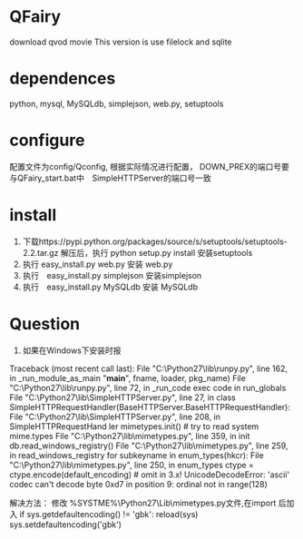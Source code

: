 QFairy
======

download qvod movie 
This version is use filelock and sqlite

dependences
=========
python, mysql, MySQLdb, simplejson, web.py, setuptools


configure
=======
配置文件为config/Qconfig, 根据实际情况进行配置，
DOWN_PREX的端口号要与QFairy_start.bat中　SimpleHTTPServer的端口号一致

install
=======
1. 下载https://pypi.python.org/packages/source/s/setuptools/setuptools-2.2.tar.gz 解压后，执行 python setup.py install 安装setuptools
2. 执行 easy_install.py web.py 安装 web.py
3. 执行　easy_install.py simplejson 安装simplejson
4. 执行　easy_install.py MySQLdb 安装 MySQLdb

Question
========
1. 如果在Windows下安装时报

Traceback (most recent call last):
  File "C:\Python27\lib\runpy.py", line 162, in _run_module_as_main
    "__main__", fname, loader, pkg_name)
  File "C:\Python27\lib\runpy.py", line 72, in _run_code
    exec code in run_globals
  File "C:\Python27\lib\SimpleHTTPServer.py", line 27, in <module>
    class SimpleHTTPRequestHandler(BaseHTTPServer.BaseHTTPRequestHandler):
  File "C:\Python27\lib\SimpleHTTPServer.py", line 208, in SimpleHTTPRequestHand
ler
    mimetypes.init() # try to read system mime.types
  File "C:\Python27\lib\mimetypes.py", line 359, in init
    db.read_windows_registry()
  File "C:\Python27\lib\mimetypes.py", line 259, in read_windows_registry
    for subkeyname in enum_types(hkcr):
  File "C:\Python27\lib\mimetypes.py", line 250, in enum_types
    ctype = ctype.encode(default_encoding) # omit in 3.x!
UnicodeDecodeError: 'ascii' codec can't decode byte 0xd7 in position 9: ordinal
not in range(128)
    
解决方法：
  修改 %SYSTME%\Python27\Lib\mimetypes.py文件,在import 后加入
if sys.getdefaultencoding() != 'gbk':
    reload(sys)
    sys.setdefaultencoding('gbk')
